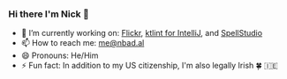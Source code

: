 ### Hi there I'm Nick 👋

- 🔭 I’m currently working on: [Flickr](https://flickr.com), [ktlint for IntelliJ](https://github.com/nbadal/ktlint-intellij-plugin), and [SpellStudio](https://spell.studio)
- 📫 How to reach me: me@nbad.al
- 😄 Pronouns: He/Him
- ⚡ Fun fact: In addition to my US citizenship, I'm also legally Irish 🍀 🇮🇪
